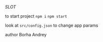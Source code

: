 *SLOT*

to start project `npm i` `npm start`

look at `src/config.json` to change app params

author Borha Andrey
